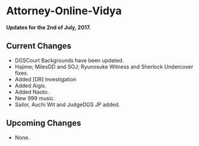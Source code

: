 # Attorney-Online-Vidya
__Updates for the 2nd of July, 2017.__

## Current Changes
* DGSCourt Backgrounds have been updated.
* Hajime; MilesDD and SOJ; Ryunosuke Witness and Sherlock Undercover fixes.
* Added [DR] Investigation
* Added Aigis.
* Added Naoto.
* New 999 music.
* Sailor, Auchi Wit and JudgeDGS JP added.

## Upcoming Changes
* None.
